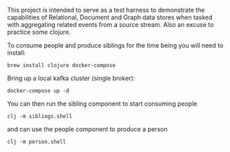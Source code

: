 This project is intended to serve as a test harness to demonstrate the capabilities of Relational, Document and Graph 
data stores when tasked with aggregating related events from a source stream. Also an excuse to practice some clojure.


To consume people and produce siblings for the time being you will need to install:

`brew install clojure docker-compose`

Bring up a local kafka cluster (single broker):

`docker-compose up -d`

You can then run the sibling component to start consuming people 

`clj -m siblings.shell`

and can use the people component to produce a person

`clj -m person.shell`

